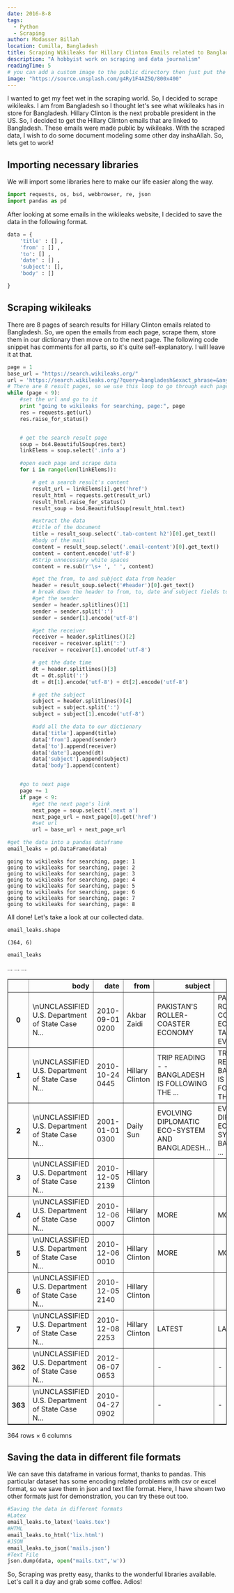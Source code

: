 ```yaml
---
date: 2016-8-8
tags:
  - Python
  - Scraping
author: Modasser Billah
location: Cumilla, Bangladesh
title: Scraping Wikileaks for Hillary Clinton Emails related to Bangladesh
description: "A hobbyist work on scraping and data journalism"
readingTime: 5
# you can add a custom image to the public directory then just put the url here for example /images/....
image: "https://source.unsplash.com/g4Ry1F4AZ5Q/800x400"
---
```

I wanted to get my feet wet in the scraping world. So, I decided to scrape wikileaks. I am from Bangladesh so I thought let's see what wikileaks has in store for Bangladesh. Hillary Clinton is the next probable president in the US. So, I decided to get the Hillary Clinton emails that are linked to Bangladesh. These emails were made public by wikileaks. With the scraped data, I wish to do some document modeling some other day inshaAllah. So, lets get to work!

## Importing necessary libraries
We will import some libraries here to make our life easier along the way.


```python
import requests, os, bs4, webbrowser, re, json
import pandas as pd

```

After looking at some emails in the wikileaks website, I decided to save the data in the following format.


```python
data = {
    'title' : [] ,
    'from' : [] ,
    'to': [] ,
    'date' : [] ,
    'subject': [],
    'body' : []

}

```

## Scraping wikileaks
There are 8 pages of search results for Hillary Clinton emails related to Bangladesh. So, we open the emails from each page, scrape them, store them in our dictionary then move on to the next page. The following code snippet has comments for all parts, so it's quite self-explanatory. I will leave it at that.


```python
page = 1
base_url = "https://search.wikileaks.org/"
url = 'https://search.wikileaks.org/?query=bangladesh&exact_phrase=&any_of=&exclude_words=&document_date_start=&document_date_end=&released_date_start=&released_date_end=&publication_type%5B%5D=42&new_search=False&order_by=newest_released_date#results'
# There are 8 result pages, so we use this loop to go through each page and scrape.
while (page < 9):
    #set the url and go to it
    print "going to wikileaks for searching, page:", page
    res = requests.get(url)
    res.raise_for_status()


    # get the search result page
    soup = bs4.BeautifulSoup(res.text)
    linkElems = soup.select('.info a')

    #open each page and scrape data
    for i in range(len(linkElems)):

        # get a search result's content
        result_url = linkElems[i].get('href')
        result_html = requests.get(result_url)
        result_html.raise_for_status()
        result_soup = bs4.BeautifulSoup(result_html.text)

        #extract the data
        #title of the document
        title = result_soup.select('.tab-content h2')[0].get_text()
        #body of the mail
        content = result_soup.select('.email-content')[0].get_text()
        content = content.encode('utf-8')
        #Strip unnecessary white spaces
        content = re.sub(r'\s+ ', ' ', content)

        #get the from, to and subject data from header
        header = result_soup.select('#header')[0].get_text()
        # break down the header to from, to, date and subject fields to fit our dictionary format
        #get the sender
        sender = header.splitlines()[1]
        sender = sender.split(':')
        sender = sender[1].encode('utf-8')

        #get the receiver
        receiver = header.splitlines()[2]
        receiver = receiver.split(':')
        receiver = receiver[1].encode('utf-8')

        # get the date time
        dt = header.splitlines()[3]
        dt = dt.split(':')
        dt = dt[1].encode('utf-8') + dt[2].encode('utf-8')

        # get the subject
        subject = header.splitlines()[4]
        subject = subject.split(':')
        subject = subject[1].encode('utf-8')

        #add all the data to our dictionary
        data['title'].append(title)
        data['from'].append(sender)
        data['to'].append(receiver)
        data['date'].append(dt)
        data['subject'].append(subject)
        data['body'].append(content)


    #go to next page
    page += 1
    if page < 9:
        #get the next page's link
        next_page = soup.select('.next a')
        next_page_url = next_page[0].get('href')
        #set url
        url = base_url + next_page_url

#get the data into a pandas dataframe
email_leaks = pd.DataFrame(data)

```

    going to wikileaks for searching, page: 1
    going to wikileaks for searching, page: 2
    going to wikileaks for searching, page: 3
    going to wikileaks for searching, page: 4
    going to wikileaks for searching, page: 5
    going to wikileaks for searching, page: 6
    going to wikileaks for searching, page: 7
    going to wikileaks for searching, page: 8


All done! Let's take a look at our collected data.


```python
email_leaks.shape
```




    (364, 6)




```python
email_leaks
```




<div>
<table border="1" class="dataframe">
  <thead>
    <tr style="text-align: right;">
      <th></th>
      <th>body</th>
      <th>date</th>
      <th>from</th>
      <th>subject</th>
      <th>title</th>
      <th>to</th>
    </tr>
  </thead>
  <tbody>
    <tr>
      <th>0</th>
      <td>\nUNCLASSIFIED U.S. Department of State Case N...</td>
      <td>2010-09-01 0200</td>
      <td>Akbar Zaidi</td>
      <td>PAKISTAN'S ROLLER-COASTER ECONOMY</td>
      <td>PAKISTAN'S ROLLER-COASTER ECONOMY: TAX EVASION...</td>
      <td></td>
    </tr>
    <tr>
      <th>1</th>
      <td>\nUNCLASSIFIED U.S. Department of State Case N...</td>
      <td>2010-10-24 0445</td>
      <td>Hillary Clinton</td>
      <td>TRIP READING - - BANGLADESH IS FOLLOWING THE ...</td>
      <td>TRIP READING - - BANGLADESH IS FOLLOWING THE L...</td>
      <td>Lauren Jiloty</td>
    </tr>
    <tr>
      <th>2</th>
      <td>\nUNCLASSIFIED U.S. Department of State Case N...</td>
      <td>2001-01-01 0300</td>
      <td>Daily Sun</td>
      <td>EVOLVING DIPLOMATIC ECO-SYSTEM AND BANGLADESH...</td>
      <td>EVOLVING DIPLOMATIC ECO-SYSTEM AND BANGLADESH ...</td>
      <td></td>
    </tr>
    <tr>
      <th>3</th>
      <td>\nUNCLASSIFIED U.S. Department of State Case N...</td>
      <td>2010-12-05 2139</td>
      <td>Hillary Clinton</td>
      <td></td>
      <td></td>
      <td>Lauren Jiloty</td>
    </tr>
    <tr>
      <th>4</th>
      <td>\nUNCLASSIFIED U.S. Department of State Case N...</td>
      <td>2010-12-06 0007</td>
      <td>Hillary Clinton</td>
      <td>MORE</td>
      <td>MORE</td>
      <td>Lauren Jiloty</td>
    </tr>
    <tr>
      <th>5</th>
      <td>\nUNCLASSIFIED U.S. Department of State Case N...</td>
      <td>2010-12-06 0010</td>
      <td>Hillary Clinton</td>
      <td>MORE</td>
      <td>MORE</td>
      <td>Melanne Verveer</td>
    </tr>
    <tr>
      <th>6</th>
      <td>\nUNCLASSIFIED U.S. Department of State Case N...</td>
      <td>2010-12-05 2140</td>
      <td>Hillary Clinton</td>
      <td></td>
      <td></td>
      <td>Michael Fuchs</td>
    </tr>
    <tr>
      <th>7</th>
      <td>\nUNCLASSIFIED U.S. Department of State Case N...</td>
      <td>2010-12-08 2253</td>
      <td>Hillary Clinton</td>
      <td>LATEST</td>
      <td>LATEST</td>
      <td>Melanne Verveer</td>
    </tr>
    ...
    ...
    ...
    <tr>
      <th>362</th>
      <td>\nUNCLASSIFIED U.S. Department of State Case N...</td>
      <td>2012-06-07 0653</td>
      <td></td>
      <td>-</td>
      <td>-</td>
      <td></td>
    </tr>
    <tr>
      <th>363</th>
      <td>\nUNCLASSIFIED U.S. Department of State Case N...</td>
      <td>2010-04-27 0902</td>
      <td></td>
      <td>-</td>
      <td>-</td>
      <td></td>
    </tr>
  </tbody>
</table>
<p>364 rows × 6 columns</p>
</div>



## Saving the data in different file formats

We can save this dataframe in various format, thanks to pandas. This particular dataset has some encoding related problems with csv or excel format, so we save them in json and text file format. Here, I have shown two other formats just for demonstration, you can try these out too.


```python
#Saving the data in different formats
#Latex
email_leaks.to_latex('leaks.tex')
#HTML
email_leaks.to_html('lix.html')
#JSON
email_leaks.to_json('mails.json')
#Text File
json.dump(data, open("mails.txt",'w'))
```

So, Scraping was pretty easy, thanks to the wonderful libraries available. Let's call it a day and grab some coffee. Adios!
